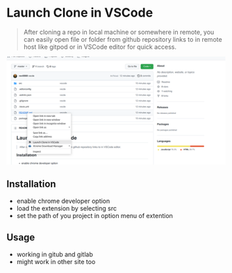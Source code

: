 # Launch Clone in VSCode

>After cloning a repo in local machine or somewhere in remote, you can easily open file or folder from github repository links to in remote host like gitpod or in VSCode editor for quick access.

![cover-image](./vscode.png)


## Installation

- enable chrome developer option
- load the extension by selecting src 
- set the path of you project in option menu of extention 

## Usage

- working in gitub and gitlab
- might work in other site too




